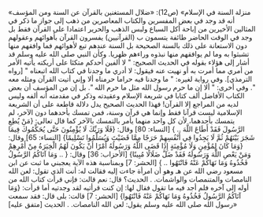 «منزلة السنة في الإسلام» (ص12):
«‌‌ضلال المستغنين بالقرآن عن السنة
ومن المؤسف أنه قد وجد في بعض المفسرين والكتاب المعاصرين من ذهب إلى جواز ما ذكر في المثالين الأخيرين من إباحة أكل السباع ولبس الذهب والحرير اعتمادا على القرآن فقط بل وجد في الوقت الحاضر طائفة يتسمون ب (القرآنيين) يفسرون القرآن بأهوائهم وعقولهم دون الاستعانة على ذلك بالسنة الصحيحة بل السنة عندهم تبع لأهوائهم فما وافقهم منها تشبثوا به وما لم يوافقهم منها نبذوه وراءهم ظهريا. وكأن النبي صلى الله عليه وسلم قد أشار إلى هؤلاء بقوله في الحديث الصحيح: " لا ألفين أحدكم متكئا على أريكته يأتيه الأمر من أمري مما أمرت به أو نهيت عنه فيقول: لا أدري ما وجدنا في كتاب الله اتبعناه " [رواه الترمذي]. وفي رواية لغيره: " ما وجدنا فيه حراما حرمناه ألا وإني أتيت القرآن ومثله معه ". وفي أخرى: " ألا إن ما حرم رسول الله مثل ما حرم الله ".
بل إن من المؤسف أن بعض الكتاب الأفاضل ألف كتابا في شريعة الإسلام وعقيدته وذكر في مقدمته أنه ألفه وليس لديه من المراجع إلا القرآن!
فهذا الحديث الصحيح يدل دلالة قاطعة على أن الشريعة الإسلامية ليست قرآنا فقط وإنما هي قرآن وسنة، فمن تمسك بأحدهما دون الآخر، لم يتمسك بأحدهما، لأن كل واحد منهما يأمر بالتمسك بالآخر كما قال تعالى: {مَنْ يُطِعِ الرَّسُولَ فَقَدْ أَطَاعَ اللَّهَ .. } [النساء: 80] وقال: {فَلَا وَرَبِّكَ لَا يُؤْمِنُونَ حَتَّى يُحَكِّمُوكَ فِيمَا شَجَرَ بَيْنَهُمْ ثُمَّ لَا يَجِدُوا فِي أَنْفُسِهِمْ حَرَجًا مِمَّا قَضَيْتَ وَيُسَلِّمُوا تَسْلِيمًا} [النساء: 65] وقال: {وَمَا كَانَ لِمُؤْمِنٍ وَلَا مُؤْمِنَةٍ إِذَا قَضَى اللَّهُ وَرَسُولُهُ أَمْرًا أَنْ يَكُونَ لَهُمُ الْخِيَرَةُ مِنْ أَمْرِهِمْ وَمَنْ يَعْصِ اللَّهَ وَرَسُولَهُ فَقَدْ ضَلَّ ضَلَالًا مُبِينًا} [الأحزاب: 36] وقال: { .. وَمَا آتَاكُمُ الرَّسُولُ فَخُذُوهُ وَمَا نَهَاكُمْ عَنْهُ فَانْتَهُوا .. } [الحشر: 7]
وبمناسبة هذه الآية يعجبني ما ثبت عن ابن مسعود رضي الله عن هـ وهو أن امرأة جاءت إليه فقالت له: أنت الذي تقول: لعن الله النامصات والمتنمصات والواشمات. . الحديث؟ قال: نعم قالت: فإني قرأت كتاب الله من أوله إلى آخره فلم أجد فيه ما تقول فقال لها: إن كنت قرأتيه لقد وجدتيه أما قرأت: {وَمَا آتَاكُمُ الرَّسُولُ فَخُذُوهُ وَمَا نَهَاكُمْ عَنْهُ فَانْتَهُوا} [الحشر: 7] قالت: بلى قال: فقد سمعت رسول الله صلى الله عليه وسلم يقول: لعن الله النامصات. . الحديث [متفق عليه]»
